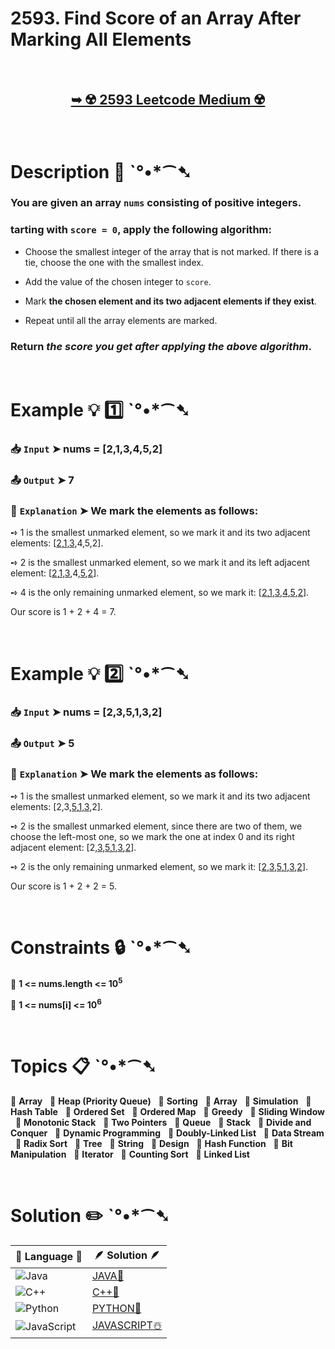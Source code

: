 # 2593. Find Score of an Array After Marking All Elements

</br>

<h2 align="center"> 

<a href="https://leetcode.com/problems/find-score-of-an-array-after-marking-all-elements/description/?envType=daily-question&envId=2024-12-13"><strong>➥ ☢️ 2593 Leetcode Medium ☢️ </strong></a>
</h2>

</br>

# Description 📜 ˋ°•*⁀➷

### You are given an array `nums` consisting of positive integers.

### tarting with `score = 0`, apply the following algorithm:


- Choose the smallest integer of the array that is not marked. If there is a tie, choose the one with the smallest index.

- Add the value of the chosen integer to `score`.

- Mark **the chosen element and its two adjacent elements if they exist**.

- Repeat until all the array elements are marked.

### Return *the score you get after applying the above algorithm*.

</br>

# Example 💡 1️⃣ ˋ°•*⁀➷

  ### 📥 `Input`  ➤ nums = [2,1,3,4,5,2]

  ### 📤 `Output`  ➤ 7

  ### 🔦 `Explanation`  ➤ We mark the elements as follows:

➺ 1 is the smallest unmarked element, so we mark it and its two adjacent elements: [<ins>2</ins>,<ins>1</ins>,<ins>3</ins>,4,5,2].

➺ 2 is the smallest unmarked element, so we mark it and its left adjacent element: [<ins>2</ins>,<ins>1</ins>,<ins>3</ins>,4,<ins>5</ins>,<ins>2</ins>].

➺ 4 is the only remaining unmarked element, so we mark it: [<ins>2</ins>,<ins>1</ins>,<ins>3</ins>,<ins>4</ins>,<ins>5</ins>,<ins>2</ins>].

Our score is 1 + 2 + 4 = 7.

</br>

# Example 💡 2️⃣ ˋ°•*⁀➷

  ### 📥 `Input` ➤ nums = [2,3,5,1,3,2]

  ### 📤 `Output`  ➤ 5

  ### 🔦 `Explanation` ➤  We mark the elements as follows:

➺ 1 is the smallest unmarked element, so we mark it and its two adjacent elements: [2,3,<ins>5</ins>,<ins>1</ins>,<ins>3</ins>,2].

➺ 2 is the smallest unmarked element, since there are two of them, we choose the left-most one, so we mark the one at index 0 and its right adjacent element: [2,<ins>3</ins>,<ins>5</ins>,<ins>1</ins>,<ins>3</ins>,<ins>2</ins>].

➺ 2 is the only remaining unmarked element, so we mark it: [<ins>2</ins>,<ins>3</ins>,<ins>5</ins>,<ins>1</ins>,<ins>3</ins>,<ins>2</ins>].

Our score is 1 + 2 + 2 = 5.

</br>

# Constraints 🔒 ˋ°•*⁀➷

🔹 **1 <= nums.length <= 10<sup>5</sup>** </br>

🔹 **1 <= nums[i] <= 10<sup>6</sup>** </br>

</br>

# Topics 📋 ˋ°•*⁀➷

🔸 **Array**  &nbsp;
🔸 **Heap (Priority Queue)**  &nbsp;
🔸 **Sorting** &nbsp;
🔸 **Array** &nbsp;
🔸 **Simulation** &nbsp;
🔸 **Hash Table** &nbsp;
🔸 **Ordered Set** &nbsp;
🔸 **Ordered Map** &nbsp;
🔸 **Greedy** &nbsp;
🔸 **Sliding Window** &nbsp;
🔸 **Monotonic Stack** &nbsp;
🔸 **Two Pointers** &nbsp;
🔸 **Queue** &nbsp;
🔸 **Stack** &nbsp;
🔸 **Divide and Conquer** &nbsp;
🔸 **Dynamic Programming** &nbsp;
🔸 **Doubly-Linked List** &nbsp;
🔸 **Data Stream** &nbsp;
🔸 **Radix Sort** &nbsp;
🔸 **Tree** &nbsp;
🔸 **String** &nbsp;
🔸 **Design** &nbsp;
🔸 **Hash Function** &nbsp;
🔸 **Bit Manipulation** &nbsp;
🔸 **Iterator** &nbsp;
🔸 **Counting Sort** &nbsp;
🔸 **Linked List**  &nbsp;

</br>

# Solution ✏️ ˋ°•*⁀➷

| 📒 Language 📒  | 🪶 Solution 🪶 |
| ------------- | ------------- |
|  ![Java](https://img.shields.io/badge/java-%23ED8B00.svg?style=for-the-badge&logo=openjdk&logoColor=white)  | [JAVA🍁]() |
|  ![C++](https://img.shields.io/badge/c++-%2300599C.svg?style=for-the-badge&logo=c%2B%2B&logoColor=white)  | [C++🎲]()  |
|  ![Python](https://img.shields.io/badge/python-3670A0?style=for-the-badge&logo=python&logoColor=ffdd54)    | [PYTHON🍰]() |
| ![JavaScript](https://img.shields.io/badge/javascript-%23323330.svg?style=for-the-badge&logo=javascript&logoColor=%23F7DF1E)   | [JAVASCRIPT☃️]() |
